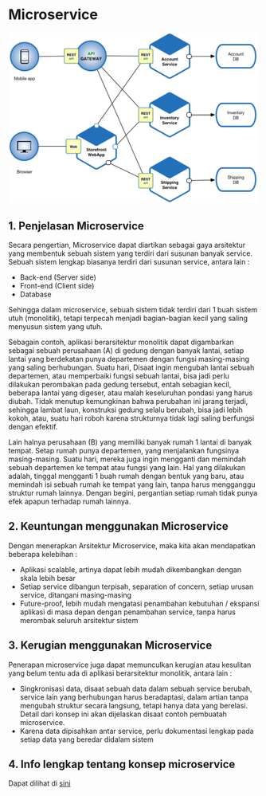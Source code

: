 # Microservice

<img src="microservice.png" width="500px" />

## 1. Penjelasan Microservice

Secara pengertian, Microservice dapat diartikan sebagai gaya arsitektur yang membentuk sebuah sistem yang terdiri dari susunan banyak service. Sebuah sistem lengkap biasanya terdiri dari susunan service, antara lain :

- Back-end (Server side)
- Front-end (Client side)
- Database

Sehingga dalam microservice, sebuah sistem tidak terdiri dari 1 buah sistem utuh (monolitik), tetapi terpecah menjadi bagian-bagian kecil yang saling menyusun sistem yang utuh. 

Sebagain contoh, aplikasi berarsitektur monolitik dapat digambarkan sebagai sebuah perusahaan (A) di gedung dengan banyak lantai, setiap lantai yang berdekatan punya departemen dengan fungsi masing-masing yang saling berhubungan. Suatu hari, Disaat ingin mengubah lantai sebuah departemen, atau memperbaiki fungsi sebuah lantai, bisa jadi perlu dilakukan perombakan pada gedung tersebut, entah sebagian kecil, beberapa lantai yang digeser, atau malah keseluruhan pondasi yang harus diubah. Tidak menutup kemungkinan bahwa perubahan ini jarang terjadi, sehingga lambat laun, konstruksi gedung selalu berubah, bisa jadi lebih kokoh, atau, suatu hari roboh karena strukturnya tidak lagi saling berfungsi dengan efektif.

Lain halnya perusahaan (B) yang memiliki banyak rumah 1 lantai di banyak tempat. Setap rumah punya departemen, yang menjalankan fungsinya masing-masing. Suatu hari, mereka juga ingin mengganti dan memindah sebuah departemen ke tempat atau fungsi yang lain. Hal yang dilakukan adalah, tinggal mengganti 1 buah rumah dengan bentuk yang baru, atau memindah isi sebuah rumah ke tempat yang lain, tanpa harus mengganggu struktur rumah lainnya. Dengan begini, pergantian setiap rumah tidak punya efek apapun terhadap rumah lainnya. 

## 2. Keuntungan menggunakan Microservice

Dengan menerapkan Arsitektur Microservice, maka kita akan mendapatkan beberapa kelebihan :

- Aplikasi scalable, artinya dapat lebih mudah dikembangkan dengan skala lebih besar
- Setiap service dibangun terpisah, separation of concern, setiap urusan service, ditangani masing-masing
- Future-proof, lebih mudah mengatasi penambahan kebutuhan / ekspansi aplikasi di masa depan dengan penambahan service, tanpa harus merombak seluruh arsitektur sistem

## 3. Kerugian menggunakan Microservice

Penerapan microservice juga dapat memunculkan kerugian atau kesulitan yang belum tentu ada di aplikasi berarsitektur monolitik, antara lain :

- Singkronisasi data, disaat sebuah data dalam sebuah service berubah, service lain yang berhubungan harus beradaptasi, dalam artian tanpa mengubah struktur secara langsung, tetapi hanya data yang berelasi. Detail dari konsep ini akan dijelaskan disaat contoh pembuatah microservice.
- Karena data dipisahkan antar service, perlu dokumentasi lengkap pada setiap data yang beredar didalam sistem

## 4. Info lengkap tentang konsep microservice

Dapat dilihat di [sini](https://microservices.io/)